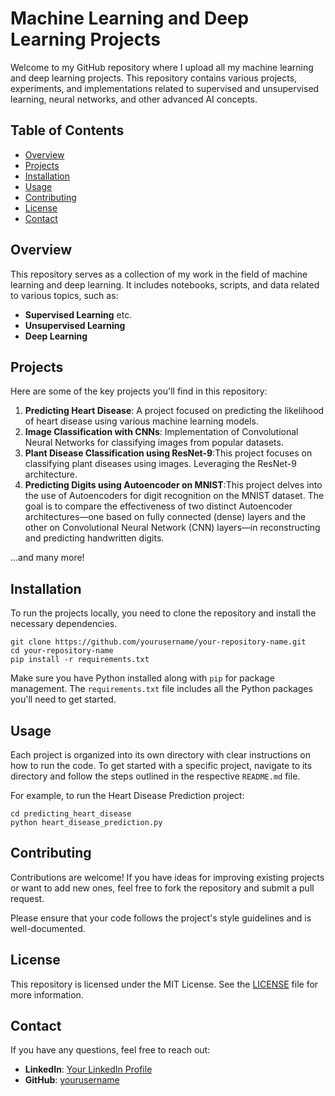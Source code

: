 <!DOCTYPE html>
<html lang="en">
<head>
    <meta charset="UTF-8">
    <meta name="viewport" content="width=device-width, initial-scale=1.0">
</head>
<body>

<h1>Machine Learning and Deep Learning Projects</h1>

<p>Welcome to my GitHub repository where I upload all my machine learning and deep learning projects. This repository contains various projects, experiments, and implementations related to supervised and unsupervised learning, neural networks, and other advanced AI concepts.</p>

<h2>Table of Contents</h2>
<ul>
    <li><a href="#overview">Overview</a></li>
    <li><a href="#projects">Projects</a></li>
    <li><a href="#installation">Installation</a></li>
    <li><a href="#usage">Usage</a></li>
    <li><a href="#contributing">Contributing</a></li>
    <li><a href="#license">License</a></li>
    <li><a href="#contact">Contact</a></li>
</ul>

<h2 id="overview">Overview</h2>
<p>This repository serves as a collection of my work in the field of machine learning and deep learning. It includes notebooks, scripts, and data related to various topics, such as:</p>
<ul>
    <li><strong>Supervised Learning</strong> etc.</li>
    <li><strong>Unsupervised Learning</strong></li>
    <li><strong>Deep Learning</strong></li>
    <!-- <li><strong>Natural Language Processing</strong>: Text classification, sentiment analysis, language models, etc.</li>
    <li><strong>Reinforcement Learning</strong>: Q-Learning, DQN, Policy Gradients, etc.</li>
    <li><strong>Other Advanced Topics</strong>: Transfer Learning, Hyperparameter Tuning, Model Interpretability, etc.</li>  -->
</ul>

<h2 id="projects">Projects</h2>
<p>Here are some of the key projects you'll find in this repository:</p>
<ol>
    <li><strong>Predicting Heart Disease</strong>: A project focused on predicting the likelihood of heart disease using various machine learning models.</li>
    <li><strong>Image Classification with CNNs</strong>: Implementation of Convolutional Neural Networks for classifying images from popular datasets.</li>
    <li><strong>Plant Disease Classification using ResNet-9</strong>:This project focuses on classifying plant diseases using images. Leveraging the ResNet-9 architecture.</li>
    <li><strong>Predicting Digits using Autoencoder on MNIST</strong>:This project delves into the use of Autoencoders for digit recognition on the MNIST dataset. The goal is to compare the effectiveness of two distinct Autoencoder architectures—one based on fully connected (dense) layers and the other on Convolutional Neural Network (CNN) layers—in reconstructing and predicting handwritten digits.</li>
    <!-- <li><strong>Sentiment Analysis with RNNs</strong>: Using Recurrent Neural Networks to analyze the sentiment of text data.</li>
    <li><strong>Reinforcement Learning for Game AI</strong>: Applying Q-Learning and Deep Q-Networks to train an AI agent to play simple games.</li> -->
</ol>
<p>...and many more!</p>

<h2 id="installation">Installation</h2>
<p>To run the projects locally, you need to clone the repository and install the necessary dependencies.</p>

<pre><code>git clone https://github.com/yourusername/your-repository-name.git
cd your-repository-name
pip install -r requirements.txt
</code></pre>

<p>Make sure you have Python installed along with <code>pip</code> for package management. The <code>requirements.txt</code> file includes all the Python packages you'll need to get started.</p>

<h2 id="usage">Usage</h2>
<p>Each project is organized into its own directory with clear instructions on how to run the code. To get started with a specific project, navigate to its directory and follow the steps outlined in the respective <code>README.md</code> file.</p>

<p>For example, to run the Heart Disease Prediction project:</p>

<pre><code>cd predicting_heart_disease
python heart_disease_prediction.py
</code></pre>

<h2 id="contributing">Contributing</h2>
<p>Contributions are welcome! If you have ideas for improving existing projects or want to add new ones, feel free to fork the repository and submit a pull request.</p>

<p>Please ensure that your code follows the project's style guidelines and is well-documented.</p>

<h2 id="license">License</h2>
<p>This repository is licensed under the MIT License. See the <a href="LICENSE">LICENSE</a> file for more information.</p>

<h2 id="contact">Contact</h2>
<p>If you have any questions, feel free to reach out:</p>
<ul>
    <!--<li><strong>Email</strong>: <a href="mailto:your-email@example.com">your-email@example.com</a></li>-->
    <li><strong>LinkedIn</strong>: <a href="[https://www.linkedin.com/in/your-profile](https://www.linkedin.com/in/sitha-ram-pavan-meda-894a18294/)">Your LinkedIn Profile</a></li>
    <li><strong>GitHub</strong>: <a href="[https://github.com/yourusername](https://github.com/MSRpavan)">yourusername</a></li>
</ul>

</body>
</html>
